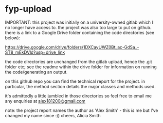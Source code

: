 # fyp-upload
IMPORTANT: this project was initially on a university-owned gitlab which I no longer have access to. 
the project was also too large to put on github. there is a link to a Google Drive folder containing the code directories (see below):

https://drive.google.com/drive/folders/1DXCayUWZ0Bt_ac-GdSa_-ST8_mEkDVld?usp=drive_link

the code directories are unchanged from the gitlab upload, hence the .git folder etc; see the readme within the drive folder for information on
running the code/generating an output.

on this github repo you can find the technical report for the project. in particular, the method section details the major classes and methods used.

it's admittedly a little jumbled in those directories so feel free to email me any enquiries at alex181200@gmail.com 


note: the project report names the author as 'Alex Smith' - this *is* me but I've changed my name since :))
cheers, Alicia Smith
